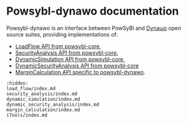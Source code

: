 # Powsybl-dynawo documentation
Powsybl-dynawo is an interface between PowSyBl and [Dynaωo](https://dynawo.github.io) open source suites, providing implementations of:
- [LoadFlow API from powsybl-core](inv:powsyblcore:*:*#simulation/loadflow/index),
- [SecurityAnalysis API from powsybl-core](inv:powsyblcore:*:*#simulation/security/index),
- [DynamicSimulation API from powsybl-core](inv:powsyblcore:*:*#simulation/dynamic/index),
- [DynamicSecurityAnalysis API from powsybl-core](inv:powsyblcore:*:*#simulation/dynamic_security/index)
- [MarginCalculation API specific to powsybl-dynawo](margin_calculation/index.md).

```{toctree}
:hidden:
load_flow/index.md
security_analysis/index.md
dynamic_simulation/index.md
dynamic_security_analysis/index.md
margin_calculation/index.md
iTools/index.md
```
